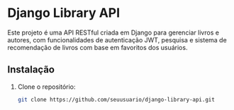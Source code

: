 # Django Library API

Este projeto é uma API RESTful criada em Django para gerenciar livros e autores, com funcionalidades de autenticação JWT, pesquisa e sistema de recomendação de livros com base em favoritos dos usuários.

## Instalação

1. Clone o repositório:
   ```bash
   git clone https://github.com/seuusuario/django-library-api.git
